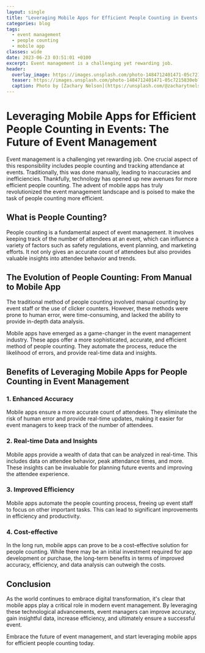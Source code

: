 ```yaml
---
layout: single
title: "Leveraging Mobile Apps for Efficient People Counting in Events: The Future of Event Management"
categories: blog
tags:
  - event management
  - people counting
  - mobile app
classes: wide
date: 2023-06-23 03:51:01 +0100
excerpt: Event management is a challenging yet rewarding job.
header:
  overlay_image: https://images.unsplash.com/photo-1484712401471-05c7215830eb?crop=entropy&cs=tinysrgb&fit=max&fm=jpg&ixid=M3w0Nzk0ODB8MHwxfHNlYXJjaHw1fHxldmVudCUyMG1hbmFnZW1lbnQlMkMlMjBwZW9wbGUlMjBjb3VudGluZyUyQyUyMG1vYmlsZSUyMGFwcHxlbnwwfDB8fHwxNjkwMzc3NzkwfDA&ixlib=rb-4.0.3&q=80&w=1080
  teaser: https://images.unsplash.com/photo-1484712401471-05c7215830eb?crop=entropy&cs=tinysrgb&fit=max&fm=jpg&ixid=M3w0Nzk0ODB8MHwxfHNlYXJjaHw1fHxldmVudCUyMG1hbmFnZW1lbnQlMkMlMjBwZW9wbGUlMjBjb3VudGluZyUyQyUyMG1vYmlsZSUyMGFwcHxlbnwwfDB8fHwxNjkwMzc3NzkwfDA&ixlib=rb-4.0.3&q=80&w=400
  caption: Photo by [Zachary Nelson](https://unsplash.com/@zacharytnelson?utm_source=peoplecounter&utm_medium=referral) on [Unsplash](https://unsplash.com/?utm_source=peoplecounter&utm_medium=referral)
---
```


# Leveraging Mobile Apps for Efficient People Counting in Events: The Future of Event Management

Event management is a challenging yet rewarding job. One crucial aspect of this responsibility includes people counting and tracking attendance at events. Traditionally, this was done manually, leading to inaccuracies and inefficiencies. Thankfully, technology has opened up new avenues for more efficient people counting. The advent of mobile apps has truly revolutionized the event management landscape and is poised to make the task of people counting more efficient. 

## What is People Counting?

People counting is a fundamental aspect of event management. It involves keeping track of the number of attendees at an event, which can influence a variety of factors such as safety regulations, event planning, and marketing efforts. It not only gives an accurate count of attendees but also provides valuable insights into attendee behavior and trends. 

## The Evolution of People Counting: From Manual to Mobile App

The traditional method of people counting involved manual counting by event staff or the use of clicker counters. However, these methods were prone to human error, were time-consuming, and lacked the ability to provide in-depth data analysis. 

Mobile apps have emerged as a game-changer in the event management industry. These apps offer a more sophisticated, accurate, and efficient method of people counting. They automate the process, reduce the likelihood of errors, and provide real-time data and insights.

## Benefits of Leveraging Mobile Apps for People Counting in Event Management

### 1. Enhanced Accuracy

Mobile apps ensure a more accurate count of attendees. They eliminate the risk of human error and provide real-time updates, making it easier for event managers to keep track of the number of attendees.

### 2. Real-time Data and Insights

Mobile apps provide a wealth of data that can be analyzed in real-time. This includes data on attendee behavior, peak attendance times, and more. These insights can be invaluable for planning future events and improving the attendee experience.

### 3. Improved Efficiency

Mobile apps automate the people counting process, freeing up event staff to focus on other important tasks. This can lead to significant improvements in efficiency and productivity.

### 4. Cost-effective

In the long run, mobile apps can prove to be a cost-effective solution for people counting. While there may be an initial investment required for app development or purchase, the long-term benefits in terms of improved accuracy, efficiency, and data analysis can outweigh the costs.

## Conclusion

As the world continues to embrace digital transformation, it's clear that mobile apps play a critical role in modern event management. By leveraging these technological advancements, event managers can improve accuracy, gain insightful data, increase efficiency, and ultimately ensure a successful event. 

Embrace the future of event management, and start leveraging mobile apps for efficient people counting today.